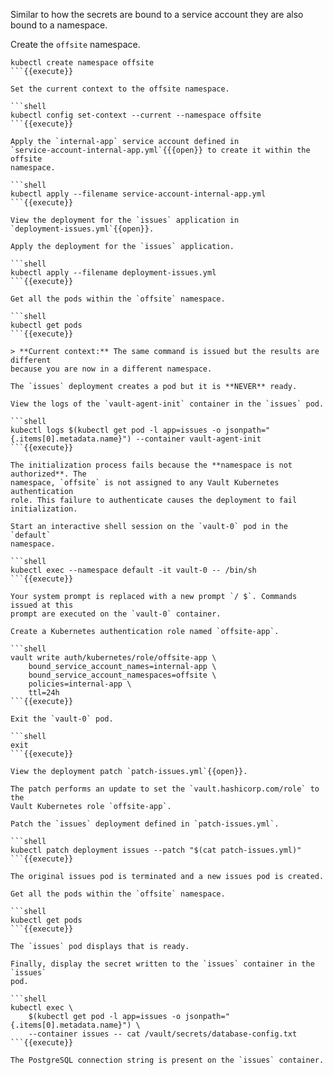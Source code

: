 Similar to how the secrets are bound to a service account they are also bound
to a namespace.

Create the `offsite` namespace.

```shell
kubectl create namespace offsite
```{{execute}}

Set the current context to the offsite namespace.

```shell
kubectl config set-context --current --namespace offsite
```{{execute}}

Apply the `internal-app` service account defined in
`service-account-internal-app.yml`{{{open}} to create it within the offsite
namespace.

```shell
kubectl apply --filename service-account-internal-app.yml
```{{execute}}

View the deployment for the `issues` application in
`deployment-issues.yml`{{open}}.

Apply the deployment for the `issues` application.

```shell
kubectl apply --filename deployment-issues.yml
```{{execute}}

Get all the pods within the `offsite` namespace.

```shell
kubectl get pods
```{{execute}}

> **Current context:** The same command is issued but the results are different
because you are now in a different namespace.

The `issues` deployment creates a pod but it is **NEVER** ready.

View the logs of the `vault-agent-init` container in the `issues` pod.

```shell
kubectl logs $(kubectl get pod -l app=issues -o jsonpath="{.items[0].metadata.name}") --container vault-agent-init
```{{execute}}

The initialization process fails because the **namespace is not authorized**. The
namespace, `offsite` is not assigned to any Vault Kubernetes authentication
role. This failure to authenticate causes the deployment to fail initialization.

Start an interactive shell session on the `vault-0` pod in the `default`
namespace.

```shell
kubectl exec --namespace default -it vault-0 -- /bin/sh
```{{execute}}

Your system prompt is replaced with a new prompt `/ $`. Commands issued at this
prompt are executed on the `vault-0` container.

Create a Kubernetes authentication role named `offsite-app`.

```shell
vault write auth/kubernetes/role/offsite-app \
    bound_service_account_names=internal-app \
    bound_service_account_namespaces=offsite \
    policies=internal-app \
    ttl=24h
```{{execute}}

Exit the `vault-0` pod.

```shell
exit
```{{execute}}

View the deployment patch `patch-issues.yml`{{open}}.

The patch performs an update to set the `vault.hashicorp.com/role` to the
Vault Kubernetes role `offsite-app`.

Patch the `issues` deployment defined in `patch-issues.yml`.

```shell
kubectl patch deployment issues --patch "$(cat patch-issues.yml)"
```{{execute}}

The original issues pod is terminated and a new issues pod is created.

Get all the pods within the `offsite` namespace.

```shell
kubectl get pods
```{{execute}}

The `issues` pod displays that is ready.

Finally, display the secret written to the `issues` container in the `issues`
pod.

```shell
kubectl exec \
    $(kubectl get pod -l app=issues -o jsonpath="{.items[0].metadata.name}") \
    --container issues -- cat /vault/secrets/database-config.txt
```{{execute}}

The PostgreSQL connection string is present on the `issues` container.
